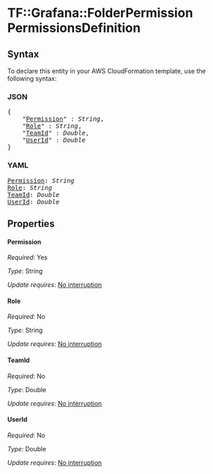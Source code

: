 # TF::Grafana::FolderPermission PermissionsDefinition

## Syntax

To declare this entity in your AWS CloudFormation template, use the following syntax:

### JSON

<pre>
{
    "<a href="#permission" title="Permission">Permission</a>" : <i>String</i>,
    "<a href="#role" title="Role">Role</a>" : <i>String</i>,
    "<a href="#teamid" title="TeamId">TeamId</a>" : <i>Double</i>,
    "<a href="#userid" title="UserId">UserId</a>" : <i>Double</i>
}
</pre>

### YAML

<pre>
<a href="#permission" title="Permission">Permission</a>: <i>String</i>
<a href="#role" title="Role">Role</a>: <i>String</i>
<a href="#teamid" title="TeamId">TeamId</a>: <i>Double</i>
<a href="#userid" title="UserId">UserId</a>: <i>Double</i>
</pre>

## Properties

#### Permission

_Required_: Yes

_Type_: String

_Update requires_: [No interruption](https://docs.aws.amazon.com/AWSCloudFormation/latest/UserGuide/using-cfn-updating-stacks-update-behaviors.html#update-no-interrupt)

#### Role

_Required_: No

_Type_: String

_Update requires_: [No interruption](https://docs.aws.amazon.com/AWSCloudFormation/latest/UserGuide/using-cfn-updating-stacks-update-behaviors.html#update-no-interrupt)

#### TeamId

_Required_: No

_Type_: Double

_Update requires_: [No interruption](https://docs.aws.amazon.com/AWSCloudFormation/latest/UserGuide/using-cfn-updating-stacks-update-behaviors.html#update-no-interrupt)

#### UserId

_Required_: No

_Type_: Double

_Update requires_: [No interruption](https://docs.aws.amazon.com/AWSCloudFormation/latest/UserGuide/using-cfn-updating-stacks-update-behaviors.html#update-no-interrupt)

